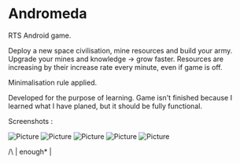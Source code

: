 Andromeda
=========

RTS Android game. 

Deploy a new space civilisation, mine resources and build your army. 
Upgrade your mines and knowledge -> grow faster.
Resources are increasing by their increase rate every minute, even if game is off.

Minimalisation rule applied. 

Developed for the purpose of learning. 
Game isn't finished because I learned 
what I have planed, but it should be fully functional.

Screenshots :

![Picture](https://raw.githubusercontent.com/ivanoreh456/Andromeda/master/screenshots/Screenshot_2014-06-11-17-45-53.png) 
![Picture](https://raw.githubusercontent.com/ivanoreh456/Andromeda/master/screenshots/Screenshot_2014-06-11-17-46-01.png) 
![Picture](https://raw.githubusercontent.com/ivanoreh456/Andromeda/master/screenshots/Screenshot_2014-06-11-17-46-15.png) 
![Picture](https://raw.githubusercontent.com/ivanoreh456/Andromeda/master/screenshots/Screenshot_2014-06-11-17-46-34.png) 
![Picture](https://raw.githubusercontent.com/ivanoreh456/Andromeda/master/screenshots/Screenshot_2014-06-11-17-46-47.png) 

/\ 
|  enough*
|
